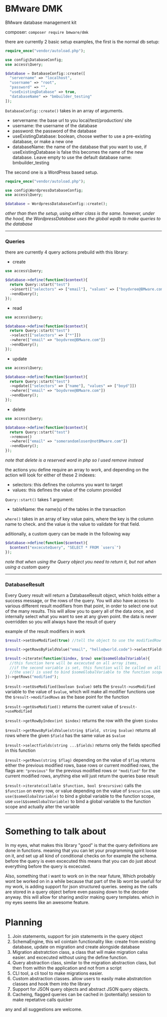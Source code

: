 # BMware DMK

BMware database management kit

composer: `composer require bmware/dmk`

there are currently 2 basic setup examples, the first is the normal db setup:

```PHP
require_once("vendor/autoload.php");

use config\DatabaseConfig;
use access\Query;

$database = DatabaseConfig::create([
  "servername" => "localhost",
  "username" => "root",
  "password" => "",
  "useExistingDatabase" => true,
  "databaseName" => "bmbuilder_testing"
]);
```

`DatabaseConfig::create()` takes in an array of arguments.

- servername: the base url to you local/test/production/ site
- username: the username of the database
- password: the password of the database
- useExistingDatabase: boolean, choose wether to use a pre-existing database, or make a new one
- databaseName: the name of the database that you want to use, if useExistingDatabase is false
  this becomes the name of the new database. Leave empty to use the default database name: bmbuilder_testing

The second one is a WordPress based setup.

```PHP
require_once("vendor/autoload.php");

use config\WordpressDatabaseConfig;
use access\Query;

$database = WordpressDatabaseConfig::create();
```

_other than then the setup, using either class is the same. however, under the hood, the WordpressDatabase uses the global wpdb to make queries to the database_

---

### Queries

there are currently 4 query actions prebuild with this library:

- create

```PHP
use access\Query;

$database->define(function($context){
  return Query::start("test")
  ->insert(["selectors" => ["email"], "values" => ["boydvree@BMware.com"]])
  ->endQuery();
});
```

- read

```PHP
use access\Query;

$database->define(function($context){
  return Query::start("test")
  ->select(["selectors" => ["*"]])
  ->where(["email" => "boydvree@BMware.com"])
  ->endQuery();
});
```

- update

```PHP
use access\Query;

$database->define(function($context){
  return Query::start("test")
  ->update(["selectors" => ["name"], "values" => ["boyd"]])
  ->where(["email" => "boydvree@BMware.com"])
  ->endQuery();
});
```

- delete

```PHP
use access\Query;

$database->define(function($context){
  return Query::start("test")
  ->remove()
  ->where(["email" => "somerandomloser@notBMware.com"])
  ->endQuery();
});
```

_note that delete is a reserved word in php so I used remove instead_

the actions you define require an array to work, and depending on the action
will look for either of these 2 indexes:

- selectors: this defines the columns you want to target
- values: this defines the value of the column provided

`Query::start()` takes 1 argument:

- tableName: the name(s) of the tables in the transaction

`where()` takes in an array of key value pairs, where the key
is the column name to check. and the value is the value to validate for that field.

aditionally, a custom query can be made in the following way

```php
$database->define(function($context){
  $context("excecuteQuery", "SELECT * FROM `users`")
});
```

_note that when using the Query object you need to return it, but not when using a custom query_

---

### DatabaseResult

Every Query result will return a DatabaseResult object, which holds either a success message, or the rows of the query. You will also have access to various different result modifiers from that point, in order to select one out of the many results. This will allow you to query all of the data once, and internally select what you want to see at any given point. the data is never overridden so you will always have the result of query

example of the result modifiers in work

```PHP
$result->setUseModified(true) //tell the object to use the modifiedRow as the base for the next call

$result->getRowsByFieldValue("email", "hello@world.code")->selectFields("id")->getRows("modified"); // you can chain as many as you want toghetter however some might clash with eachother

$result->iterate(function($index, $row) use($someGlobalVariable){
  //this function here will be excecuted on all array items,
  //if the second variable is set, this function will be called on all values
  //the use() is used to bind $someGlobalVariable to the function scope this is completely optional
})->getRows("modified");
```

`$result->setUseModified(boolean $value)` sets the `$result->useModified` variable to the value of `$value`, which will make all modifier functions use the `$result->modifiedRows` as the base point for the function

`$result->getUseModified()` returns the current value of `$result->useModified`

`$result->getRowByIndex(int $index)` returns the row with the given `$index`

`$result->getRowsByFieldValue(string $field, string $value)` returns all rows where the given `$field` has the same value as `$value`

`$result->selectfields(string ...$fields)` returns only the fields specified in this function

`$result->getRows(string $flag)` depending on the value of `$flag` returns either the previous modified rows, base rows or current modified rows, the flags are: `"previous"` for the previous modified rows or `"modified"` for the current modified rows, anything else will just return the queries base result

`$result->iterate(callable $function, bool $recursive)` calls the `$function` on every row, or value depending on the value of `$recursive`. use `use($someGlobalVariable)` to bind a global variable to the function scope, use `use(&$someGlobalVariable)` to bind a global variable to the function scope and actually alter the variable

---

# Something to talk about

In my eyes, what makes this library "good" is that the query definitions are done in functions. meaning that you can let your programming spirit loose on it, and set up all kind of conditional checks on for example the schema. before the query is even excecuted this means that you can do just about everything before the query is excecuted.

Also, something that i want to work on in the near future, Which probably wont be worked on in a while because that part of the lib wont be usefull for my work, is adding support for json structured queries. seeing as the calls are stored in a query object before even passing down to the decoder anyway. this will allow for sharing and/or making query templates. which in my eyes seems like an awesome feature.

# Planning

1. Join statements, support for join statements in the query object
2. SchemaEngine, this wil cointain functionality like: create from existing database, update on migration and create alongside database
3. Migration abstratction class, a class that will make migration calss easier. and excecuted without using the define function.
4. Query abstraction class, similar to the migration abstraction class, but then from within the application and not from a script
5. CLI tool, a cli tool to make migrations easier.
6. Custom abstraction classes. allow users to easily make abstratction classes and hook them into the library
7. Support for JSON query objects and abstract JSON query objects.
8. Cacheing, flagged queries can be cached in (potentially) session to make repetative calls quicker

any and all suggestions are welcome.

